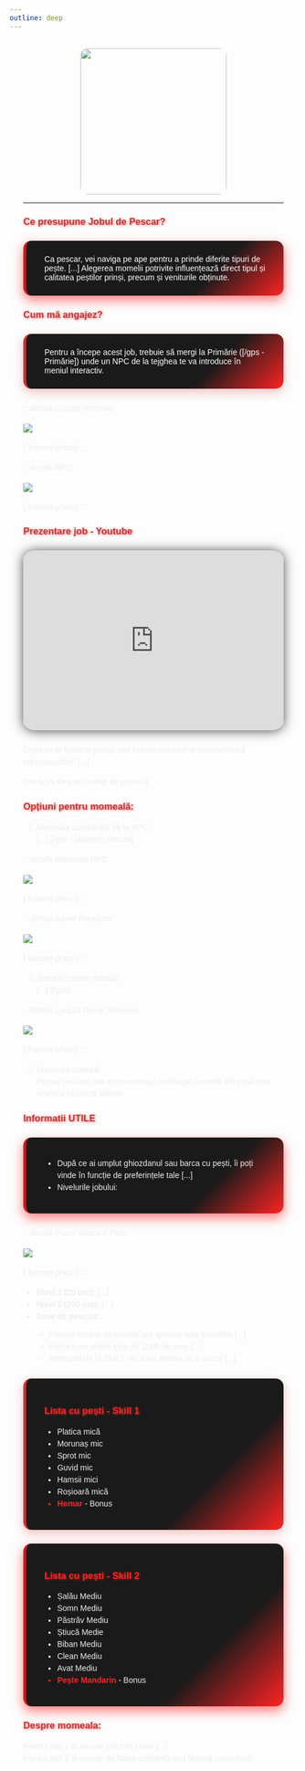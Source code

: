 ```yaml
---
outline: deep
---
```


<div class="eg-pescar">

<img src="../public/elitegamers.png" alt="pozaRegulament" width="256" height="256" style="display: block; margin: 0 auto; border-radius: 5%;">

<style>
.eg-pescar {
  font-family: 'Poppins', sans-serif;
  max-width: 900px;
  margin: 0 auto;
  padding: 1rem 1.5rem;
  color: white;
}

.eg-pescar .eg-box-gradient {
  background: linear-gradient(135deg, #1a1a1a 70%, #ff2323 100%);
  border-left: 5px solid #cc1a1a;
  padding: 1.5rem 2rem;
  margin: 1.5rem 0;
  border-radius: 14px;
  box-shadow: 0 8px 20px rgba(255, 35, 35, 0.6);
  transition: box-shadow 0.3s ease;
}
.eg-pescar .eg-box-gradient:hover {
  box-shadow: 0 12px 35px rgba(255, 35, 35, 0.85);
}

.eg-pescar .eg-box-solid {
  background: linear-gradient(135deg, #1a1a1a 70%, #ff2323 100%);
  border-left: 5px solid #cc3333;
  padding: 1.5rem 2rem;
  margin: 1.5rem 0;
  border-radius: 14px;
  box-shadow: 0 6px 18px rgba(204, 51, 51, 0.3);
  transition: box-shadow 0.3s ease;
}
.eg-pescar .eg-box-solid:hover {
  box-shadow: 0 10px 28px rgba(204, 51, 51, 0.55);
}

.eg-pescar h3 {
  font-weight: 700;
  color: #cc3333;
  text-shadow: 1px 1px 4px rgba(204, 51, 51, 0.7);
}

.eg-pescar p,
.eg-pescar li {
  line-height: 1.5;
  color: #eee;
  font-weight: 400;
}

.eg-pescar img {
  border-radius: 5%;
  display: block;
  margin: 1rem auto;
  max-width: 100%;
  height: auto;
}

.eg-pescar .framed-photo {
  border-radius: 10px;
  border: 3px solid #cc3333;
  box-shadow: 0 4px 15px rgba(204, 51, 51, 0.6);
  max-width: 90%;
  margin: 1rem auto;
  display: block;
}

.eg-pescar iframe {
  max-width: 100%;
  border-radius: 5%;
  box-shadow: 0 1px 20px rgba(0, 0, 0, 0.7);
  margin: 1.5rem auto;
  display: block;
}

.eg-pescar ul {
  padding-left: 1.4rem;
  margin: 0.7rem 0;
}

.eg-pescar details > summary {
  cursor: pointer;
  font-weight: 600;
  color: #ff2323;
  margin-top: 1rem;
  user-select: none;
}

.eg-pescar details > summary:hover {
  text-decoration: underline;
}

.eg-pescar code.yaml,
.eg-pescar code.diff {
  display: block;
  background: #1a1a1a;
  color: #f44336;
  padding: 0.8rem 1rem;
  margin: 1rem 0;
  border-radius: 10px;
  font-family: 'Source Code Pro', monospace;
  white-space: pre-wrap;
  overflow-x: auto;
}

.eg-pescar code.diff {
  color: #ff6666;
}
</style>

---

### Ce presupune Jobul de Pescar?

<div class="eg-box-gradient">
Ca pescar, vei naviga pe ape pentru a prinde diferite tipuri de pește. [...] Alegerea momelii potrivite influențează direct tipul și calitatea peștilor prinși, precum și veniturile obținute.
</div>

### Cum mă angajez?

<div class="eg-box-solid">
Pentru a începe acest job, trebuie să mergi la Primărie ([/gps - Primărie]) unde un NPC de la tejghea te va introduce în meniul interactiv.
</div>

:::details Locatie Primarie
![](../public/joburi/gps.png){.framed-photo}
:::

:::details NPC
![](../public/joburi/primarie.png){.framed-photo}
:::

### Prezentare job - Youtube

<iframe 
  width="560" 
  height="315" 
  src="https://www.youtube.com/embed/qPIeIlkk10Y"
  title="YouTube video player"
  frameborder="0"
  allow="accelerometer; autoplay; clipboard-write; encrypted-media; gyroscope; picture-in-picture" 
  allowfullscreen>
</iframe>

<p>Dupa ce ai finalizat primul pas trebuie cumperi si echipamentul corespunzator. [...]</p>

<p>(De scris despre zonele de pescuit)</p>

### Opțiuni pentru momeală:

1. Momeala cumpărată de la NPC:  
[...] [/gps - Magazin pescar]

:::details Momeala NPC
![](../public/joburi/momealanpc.png){.framed-photo}
:::

:::details Rame Premium
![](../public/joburi/ramepremium.png){.framed-photo}
:::

2. Ramele culese manual:  
[...] [/gps]

:::details Locatia Rame Premium
![](../public/joburi/locatieramepremium.png){.framed-photo}
:::

3. Momeala craftată:  
Pentru pescarii mai experimentați, craftingul momelii din pești este cea mai eficientă soluție.

### Informatii UTILE

<div class="eg-box-gradient">
<ul>
<li>După ce ai umplut ghiozdanul sau barca cu pești, îi poți vinde în funcție de preferințele tale [...]</li>
<li>Nivelurile jobului:</li>
</ul>
</div>

:::details Punct Vanzare Pesti
![](../public/joburi/vanzarepesti.png){.framed-photo}
:::

<ul>
<li><strong>Nivel 1 (25 ore):</strong> [...]</li>
<li><strong>Nivel 2 (200 ore):</strong> [...]</li>
<li><strong>Zone de pescuit:</strong></li>
<ul>
<li>Fiecare locație de pescuit are speciile sale specifice [...]</li>
<li>Pretul unei undite este de 1000 de euro [...]</li>
<li>Incepand de la Skill 2 vei avea nevoie de o barca [...]</li>
</ul>
</ul>

<div class="eg-box-solid">
  <h3 style="color: #ff2323;">Lista cu pești - Skill 1</h3>
  <ul>
    <li>Platica mică</li>
    <li>Morunaș mic</li>
    <li>Sprot mic</li>
    <li>Guvid mic</li>
    <li>Hamsii mici</li>
    <li>Roșioară mică</li>
    <li style="color: #ff2323;"><strong>Homar</strong> <span style="color: #eee;">- Bonus</span></li>
  </ul>
</div>

<div class="eg-box-gradient">
  <h3 style="color: #ff2323;">Lista cu pești - Skill 2</h3>
  <ul>
    <li>Șalău Mediu</li>
    <li>Somn Mediu</li>
    <li>Păstrăv Mediu</li>
    <li>Știucă Medie</li>
    <li>Biban Mediu</li>
    <li>Clean Mediu</li>
    <li>Avat Mediu</li>
    <li style="color: #ff2323;"><strong>Pește Mandarin</strong> <span style="color: #eee;">- Bonus</span></li>
  </ul>
</div>

### Despre momeala:

Pentru skill 1 ai nevoie strict de rame [...]  
Pentru skill 2 ai nevoie de Nada craftabilă sau Nalucă cumpărată.

</div>
